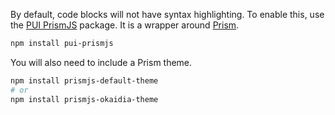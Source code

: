 By default, code blocks will not have syntax highlighting.
To enable this, use the [PUI PrismJS](https://www.npmjs.com/package/pui-prismjs) package.
It is a wrapper around [Prism](http://prismjs.com).

```sh
npm install pui-prismjs
```

You will also need to include a Prism theme.

```sh
npm install prismjs-default-theme
# or
npm install prismjs-okaidia-theme
```

